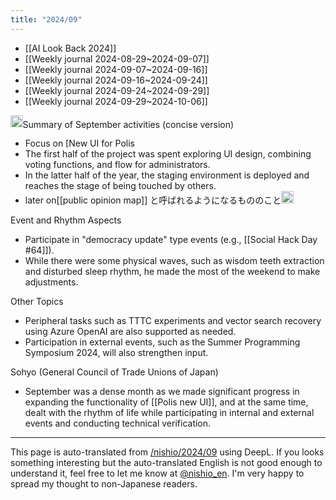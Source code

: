 ```yaml
---
title: "2024/09"
---
```


- [[AI Look Back 2024]]
- [[Weekly journal 2024-08-29~2024-09-07]]
- [[Weekly journal 2024-09-07~2024-09-16]]
- [[Weekly journal 2024-09-16~2024-09-24]]
- [[Weekly journal 2024-09-24~2024-09-29]]
- [[Weekly journal 2024-09-29~2024-10-06]]

<img src='https://scrapbox.io/api/pages/nishio-en/o1 Pro/icon' alt='o1 Pro.icon' height="19.5"/>Summary of September activities (concise version)

- Focus on [New UI for Polis
- The first half of the project was spent exploring UI design, combining voting functions, and flow for administrators.
- In the latter half of the year, the staging environment is deployed and reaches the stage of being touched by others.
- later on[[public opinion map]] と呼ばれるようになるもののこと<img src='https://scrapbox.io/api/pages/nishio-en/nishio/icon' alt='nishio.icon' height="19.5"/>

Event and Rhythm Aspects
- Participate in "democracy update" type events (e.g., [[Social Hack Day #64]]).
- While there were some physical waves, such as wisdom teeth extraction and disturbed sleep rhythm, he made the most of the weekend to make adjustments.

Other Topics
- Peripheral tasks such as TTTC experiments and vector search recovery using Azure OpenAI are also supported as needed.
- Participation in external events, such as the Summer Programming Symposium 2024, will also strengthen input.

Sohyo (General Council of Trade Unions of Japan)
- September was a dense month as we made significant progress in expanding the functionality of [[Polis new UI]], and at the same time, dealt with the rhythm of life while participating in internal and external events and conducting technical verification.

---
This page is auto-translated from [/nishio/2024/09](https://scrapbox.io/nishio/2024/09) using DeepL. If you looks something interesting but the auto-translated English is not good enough to understand it, feel free to let me know at [@nishio_en](https://twitter.com/nishio_en). I'm very happy to spread my thought to non-Japanese readers.